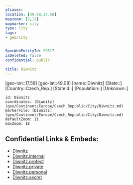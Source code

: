 ```yaml
---
aliases: 
location: [49.08,17.58]
mapzoom: [7,12] 
mapmarker: city 
type: City
tags:
- geo/City


SpocWebEntityId: 29817
isDeleted: false
confidential: public

title: Diwnitz
---
```

[geo-lon::17.58]
[geo-lat::49.08]
[name::Diwnitz]
[State::]
[Country::Czech_Rep.]
[StateId::]
[Population::]
[Unknown::]


```leaflet
id: Diwnitz
coordinates: [Diwnitz](geo/Continent/Europe/Czech_Republic/City/Diwnitz.md)
markerFile: [Diwnitz](geo/Continent/Europe/Czech_Republic/City/Diwnitz.md)
defaultZoom: 11 
maxZoom: 18
```


## Confidential Links & Embeds: 
- [Diwnitz](../../../../../../_public/geo/Continent/Europe/Czech_Republic/City/Diwnitz.md) 
- [Diwnitz.internal](../../../../../../_internal/geo/Continent/Europe/Czech_Republic/City/Diwnitz.internal.md) 
- [Diwnitz.protect](../../../../../../_protect/geo/Continent/Europe/Czech_Republic/City/Diwnitz.protect.md) 
- [Diwnitz.private](../../../../../../_private/geo/Continent/Europe/Czech_Republic/City/Diwnitz.private.md) 
- [Diwnitz.personal](../../../../../../_personal/geo/Continent/Europe/Czech_Republic/City/Diwnitz.personal.md) 
- [Diwnitz.secret](../../../../../../_secret/geo/Continent/Europe/Czech_Republic/City/Diwnitz.secret.md) 
